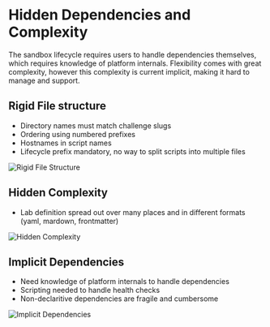 # Hidden Dependencies and Complexity

The sandbox lifecycle requires users to handle dependencies themselves, which requires knowledge of platform internals.
Flexibility comes with great complexity, however this complexity is current implicit, making it hard to manage and support.

## Rigid File structure

- Directory names must match challenge slugs
- Ordering using numbered prefixes
- Hostnames in script names
- Lifecycle prefix mandatory, no way to split scripts into multiple files

![Rigid File Structure](/assets/rigid_structure.png)

## Hidden Complexity

- Lab definition spread out over many places and in different formats (yaml, mardown, frontmatter)

![Hidden Complexity](/assets/assignment_frontmatter.png)

## Implicit Dependencies

- Need knowledge of platform internals to handle dependencies
- Scripting needed to handle health checks
- Non-declaritive dependencies are fragile and cumbersome

![Implicit Dependencies](/assets/setup_deps.png)
